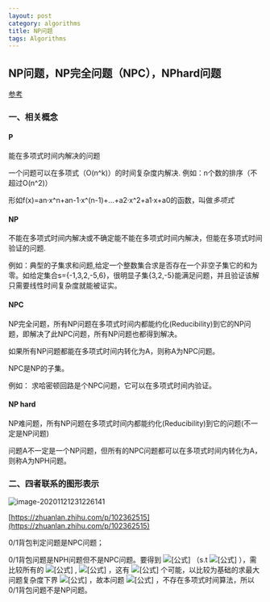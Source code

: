 ```yaml
---
layout: post
category: algorithms
title: NP问题
tags: Algorithms
---
```


## NP问题，NP完全问题（NPC），NPhard问题

[参考](https://www.cnblogs.com/sench/p/10165376.html)

### 一、相关概念
#### P
能在多项式时间内解决的问题

一个问题可以在多项式（O(n^k)）的时间复杂度内解决. 例如：n个数的排序（不超过O(n^2)）

形如f(x)=an·x^n+an-1·x^(n-1)+…+a2·x^2+a1·x+a0的函数，叫做*多项式*

#### NP
不能在多项式时间内解决或不确定能不能在多项式时间内解决，但能在多项式时间验证的问题. 

例如：典型的子集求和问题,给定一个整数集合求是否存在一个非空子集它的和为零。如给定集合s={-1,3,2,-5,6}，很明显子集{3,2,-5}能满足问题，并且验证该解只需要线性时间复杂度就能被证实。

#### NPC
NP完全问题，所有NP问题在多项式时间内都能约化(Reducibility)到它的NP问题，即解决了此NPC问题，所有NP问题也都得到解决。

如果所有NP问题都能在多项式时间内转化为A，则称A为NPC问题。

NPC是NP的子集。

例如： 求哈密顿回路是个NPC问题，它可以在多项式时间内验证。

#### NP hard
NP难问题，所有NP问题在多项式时间内都能约化(Reducibility)到它的问题(不一定是NP问题)

问题A不一定是一个NP问题，但所有的NPC问题都可以在多项式时间内转化为A，则称A为NPH问题。

### 二、四者联系的图形表示
![image-20201121231226141](https://cdn.jsdelivr.net/gh/mafulong/mdPic@master/images/70cc298e8d244e6082158799f0fed06b.png)

[https://zhuanlan.zhihu.com/p/102362515](https://zhuanlan.zhihu.com/p/102362515)

0/1背包判定问题是NPC问题；

0/1背包问题是NPH问题但不是NPC问题。要得到 ![[公式]](https://www.zhihu.com/equation?tex=max\sum_{i%3D1}^{n}{x_{i}+p_{i}}) （s.t ![[公式]](https://www.zhihu.com/equation?tex=\sum_{i%3D1}^{n}{x_{i}+w_{i}\leq+M}) ），需比较所有的 ![[公式]](https://www.zhihu.com/equation?tex=X%3D(x_{1}%2Cx_{2}%2C...%2Cx_{n})) , ![[公式]](https://www.zhihu.com/equation?tex=x_{i}∈\left\{+0%2C1+\right\}) ，这有 ![[公式]](https://www.zhihu.com/equation?tex=2^{n}) 个可能，以比较为基础的求最大问题复杂度下界 ![[公式]](https://www.zhihu.com/equation?tex=O(n)) ，故本问题 ![[公式]](https://www.zhihu.com/equation?tex=O(2^{n})) ，不存在多项式时间算法，所以0/1背包问题不是NP问题。


